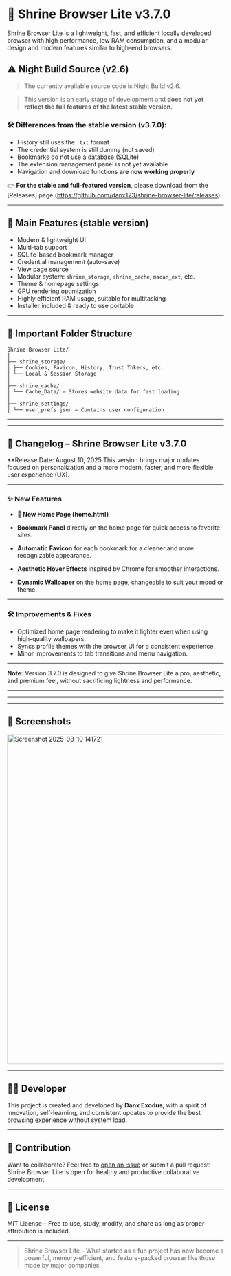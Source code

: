 # 🦁 Shrine Browser Lite v3.7.0

Shrine Browser Lite is a lightweight, fast, and efficient locally developed browser with high performance, low RAM consumption, and a modular design and modern features similar to high-end browsers.

## ⚠️ Night Build Source (v2.6)

> The currently available source code is Night Build v2.6.

> This version is an early stage of development and **does not yet reflect the full features of the latest stable version.**

### 🛠 Differences from the stable version (v3.7.0):

- History still uses the `.txt` format
- The credential system is still dummy (not saved)
- Bookmarks do not use a database (SQLite)
- The extension management panel is not yet available
- Navigation and download functions **are now working properly**

👉 **For the stable and full-featured version**, please download from the [Releases] page (https://github.com/danx123/shrine-browser-lite/releases).

---

## 🚀 Main Features (stable version)

- Modern & lightweight UI
- Multi-tab support
- SQLite-based bookmark manager
- Credential management (auto-save)
- View page source
- Modular system: `shrine_storage`, `shrine_cache`, `macan_ext`, etc.
- Theme & homepage settings
- GPU rendering optimization
- Highly efficient RAM usage, suitable for multitasking
- Installer included & ready to use portable

---

## 📂 Important Folder Structure

```
Shrine Browser Lite/
│
├── shrine_storage/
│ ├── Cookies, Favicon, History, Trust Tokens, etc.
│ └── Local & Session Storage
│
├── shrine_cache/
│ └── Cache_Data/ – Stores website data for fast loading
│
├── shrine_settings/
│ └── user_prefs.json – Contains user configuration
```

---

---

## 📜 Changelog – Shrine Browser Lite v3.7.0

**Release Date: August 10, 2025
This version brings major updates focused on personalization and a more modern, faster, and more flexible user experience (UX).

---

### ✨ **New Features**

* **🔹 New Home Page (home.html)**

* **Bookmark Panel** directly on the home page for quick access to favorite sites.
* **Automatic Favicon** for each bookmark for a cleaner and more recognizable appearance.
* **Aesthetic Hover Effects** inspired by Chrome for smoother interactions.
* **Dynamic Wallpaper** on the home page, changeable to suit your mood or theme.

---

### 🛠 **Improvements & Fixes**

* Optimized home page rendering to make it lighter even when using high-quality wallpapers.
* Syncs profile themes with the browser UI for a consistent experience.
* Minor improvements to tab transitions and menu navigation.

---

**Note:**
Version 3.7.0 is designed to give Shrine Browser Lite a pro, aesthetic, and premium feel, without sacrificing lightness and performance.

---
---

---

## 📸 Screenshots
<img width="1365" height="767" alt="Screenshot 2025-08-10 141721" src="https://github.com/user-attachments/assets/ece1d647-9974-4c79-937e-1b3dfa9cd0db" />









---

## 👨‍💻 Developer

This project is created and developed by **Danx Exodus**, with a spirit of innovation, self-learning, and consistent updates to provide the best browsing experience without system load.

---

## 🤝 Contribution

Want to collaborate? Feel free to [open an issue](https://github.com/username/shrine-browser-lite/issues) or submit a pull request! Shrine Browser Lite is open for healthy and productive collaborative development.

---

## 📜 License

MIT License – Free to use, study, modify, and share as long as proper attribution is included.

---

> Shrine Browser Lite – What started as a fun project has now become a powerful, memory-efficient, and feature-packed browser like those made by major companies.
